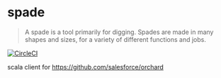 # spade

> A spade is a tool primarily for digging. Spades are made in many shapes and
> sizes, for a variety of different functions and jobs.

[![CircleCI](https://circleci.com/gh/salesforce/spade.svg?style=svg)](https://circleci.com/gh/salesforce/spade)

scala client for https://github.com/salesforce/orchard
